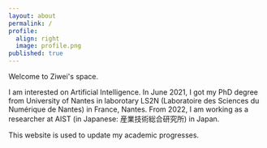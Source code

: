 ```yaml
---
layout: about
permalink: /
profile:
  align: right
  image: profile.png
published: true
---
```


Welcome to Ziwei's space.  

I am interested on Artificial Intelligence. In June 2021, I got my PhD degree from University of Nantes in laborotary LS2N (Laboratoire des Sciences du Numérique de Nantes) in France, Nantes. From 2022, I am working as a researcher at AIST (in Japanese: 産業技術総合研究所) in Japan.

This website is used to update my academic progresses.

<!---
[Gradfolio](https://github.com/jitinnair1/gradfolio){:target="_blank"} is a responsive, dark-mode ready Jekyll theme designed keeping academia in mind. The easiest way to install the theme is to fork it using GitHub. Check the README file for [instructions](https://github.com/jitinnair1/gradfolio#installation){:target="_blank"}.

If you want to use this space to write your biography here, edit the `index.md` file. You can put a picture in, too. Rename your picture to `profile.png` and put it in the `assets/images/` folder.

The social-icons footer can be used to link profiles from GitHub, OrcID and ReasearchGate aprart form the usual Twitter, LinkedIn and Facebook. You can add your user ID in the `_config.yml` file to link your accounts.

PS: If you liked the theme, do star it on GitHub!

### Also, check out:

- [autoCV](https://github.com/jitinnair1/autocv) - a LaTeX template that builds and deploys the CV using GitHub Actions, so you will always have a ready link for your latest CV
- [Tail](https://github.com/jitinnair1/tail) - a minimal, quick-setup template for a blog
-->
